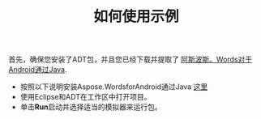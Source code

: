 ﻿---
title: 如何使用示例
second_title: Aspose.Words为Java
articleTitle: 如何使用示例
linktitle: 如何使用示例
description: "如何通过Java示例为Android运行Aspose.Words。"
type: docs
weight: 70
url: /zh/java/how-to-use-the-examples/
timestamp: 2024-01-27-14-07-04
---

首先，确保您安装了ADT包，并且您已经下载并提取了 [阿斯波斯。Words对于Android通过Java](https://releases.aspose.com/words/androidjava/).

- 按照以下说明安装Aspose.WordsforAndroid通过Java [这里](/words/java/installation/)
- 使用Eclipse和ADT在工作区中打开项目。
- 单击**Run**启动并选择适当的模拟器来运行包。
